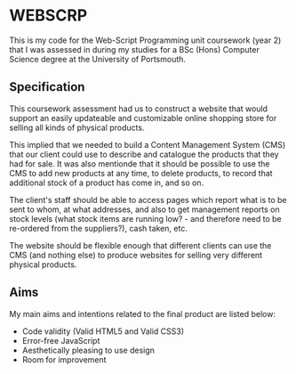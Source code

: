 WEBSCRP
=======

This is my code for the Web-Script Programming unit coursework (year 2) that I was assessed in during my studies for a BSc (Hons) Computer Science degree at the University of Portsmouth.

Specification
-------------
This coursework assessment had us to construct a website that would support an easily updateable and customizable online shopping store for selling all kinds of physical products.

This implied that we needed to build a Content Management System (CMS) that our client could use to describe and catalogue the products that they had for sale. It was also mentionde that it should be possible to use the CMS to add new products at any time, to delete products, to record that additional stock of a product has come in, and so on.

The client's staff should be able to access pages which report what is to be sent to whom, at what addresses, and also to get management reports on stock levels (what stock items are running low? - and therefore need to be re-ordered from the suppliers?), cash taken, etc.

The website should be flexible enough that different clients can use the CMS (and nothing else) to produce websites for selling very different physical products.

Aims
----
My main aims and intentions related to the final product are listed below:
* Code validity (Valid HTML5 and Valid CSS3)
* Error-free JavaScript
* Aesthetically pleasing to use design
* Room for improvement